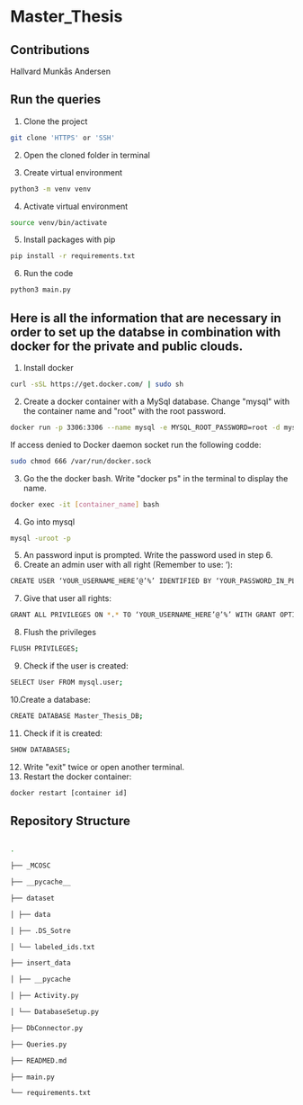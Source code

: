 # Master_Thesis

## Contributions

Hallvard Munkås Andersen

## Run the queries

1. Clone the project

```bash
git clone 'HTTPS' or 'SSH'
```

2. Open the cloned folder in terminal

3. Create virtual environment
```bash
python3 -m venv venv
```

4. Activate virtual environment
```bash
source venv/bin/activate
```

5. Install packages with pip
```bash
pip install -r requirements.txt
```

6. Run the code
```bash
python3 main.py
```

## Here is all the information that are necessary in order to set up the databse in combination with docker for the private and public clouds.

1. Install docker

```bash
curl -sSL https://get.docker.com/ | sudo sh
```

2. Create a docker container with a MySql database. Change "mysql" with the container name and "root" with the root password.

```bash
docker run -p 3306:3306 --name mysql -e MYSQL_ROOT_PASSWORD=root -d mysql:8.0.26
```

If access denied to Docker daemon socket run the following codde:

```bash
sudo chmod 666 /var/run/docker.sock
```

3. Go the the docker bash. Write "docker ps" in the terminal to display the name.

```bash
docker exec -it [container_name] bash
```

4. Go into mysql

```bash
mysql -uroot -p
```

5. An password input is prompted. Write the password used in step 6.
6. Create an admin user with all right (Remember to use: ‘):

```bash
CREATE USER ‘YOUR_USERNAME_HERE’@’%’ IDENTIFIED BY ‘YOUR_PASSWORD_IN_PLAIN_TEXT_HERE’;
```

7. Give that user all rights:

```bash
GRANT ALL PRIVILEGES ON *.* TO ‘YOUR_USERNAME_HERE’@’%’ WITH GRANT OPTION;
```

8. Flush the privileges

```bash
FLUSH PRIVILEGES;
```

9. Check if the user is created:

```bash
SELECT User FROM mysql.user;
```

10.Create a database:

```bash
CREATE DATABASE Master_Thesis_DB;
```

11. Check if it is created:

```bash
SHOW DATABASES;
```

12. Write "exit" twice or open another terminal.
13. Restart the docker container:

```bash
docker restart [container id]
```

## Repository Structure

```bash

.

├── _MCOSC

├── __pycache__

├── dataset

│ ├── data

│ ├── .DS_Sotre

│ └── labeled_ids.txt

├── insert_data

│ ├── __pycache

│ ├── Activity.py

│ └── DatabaseSetup.py

├── DbConnector.py

├── Queries.py

├── READMED.md

├── main.py

└── requirements.txt

```
